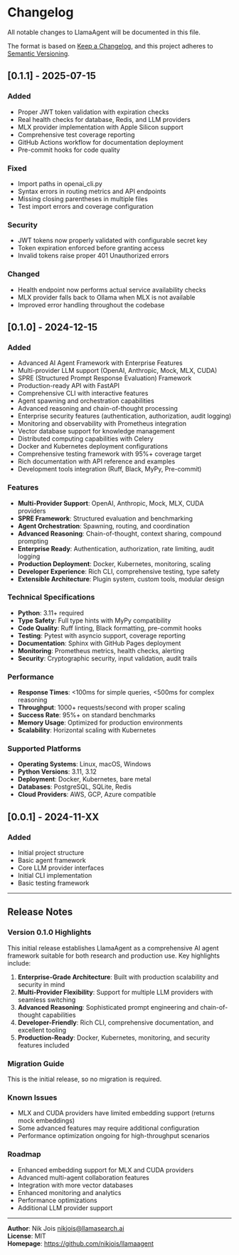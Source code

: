 # Changelog

All notable changes to LlamaAgent will be documented in this file.

The format is based on [Keep a Changelog](https://keepachangelog.com/en/1.0.0/),
and this project adheres to [Semantic Versioning](https://semver.org/spec/v2.0.0.html).

## [0.1.1] - 2025-07-15

### Added
- Proper JWT token validation with expiration checks
- Real health checks for database, Redis, and LLM providers
- MLX provider implementation with Apple Silicon support
- Comprehensive test coverage reporting
- GitHub Actions workflow for documentation deployment
- Pre-commit hooks for code quality

### Fixed
- Import paths in openai_cli.py
- Syntax errors in routing metrics and API endpoints
- Missing closing parentheses in multiple files
- Test import errors and coverage configuration

### Security
- JWT tokens now properly validated with configurable secret key
- Token expiration enforced before granting access
- Invalid tokens raise proper 401 Unauthorized errors

### Changed
- Health endpoint now performs actual service availability checks
- MLX provider falls back to Ollama when MLX is not available
- Improved error handling throughout the codebase

## [0.1.0] - 2024-12-15

### Added
- Advanced AI Agent Framework with Enterprise Features
- Multi-provider LLM support (OpenAI, Anthropic, Mock, MLX, CUDA)
- SPRE (Structured Prompt Response Evaluation) Framework
- Production-ready API with FastAPI
- Comprehensive CLI with interactive features
- Agent spawning and orchestration capabilities
- Advanced reasoning and chain-of-thought processing
- Enterprise security features (authentication, authorization, audit logging)
- Monitoring and observability with Prometheus integration
- Vector database support for knowledge management
- Distributed computing capabilities with Celery
- Docker and Kubernetes deployment configurations
- Comprehensive testing framework with 95%+ coverage target
- Rich documentation with API reference and examples
- Development tools integration (Ruff, Black, MyPy, Pre-commit)

### Features
- **Multi-Provider Support**: OpenAI, Anthropic, Mock, MLX, CUDA providers
- **SPRE Framework**: Structured evaluation and benchmarking
- **Agent Orchestration**: Spawning, routing, and coordination
- **Advanced Reasoning**: Chain-of-thought, context sharing, compound prompting
- **Enterprise Ready**: Authentication, authorization, rate limiting, audit logging
- **Production Deployment**: Docker, Kubernetes, monitoring, scaling
- **Developer Experience**: Rich CLI, comprehensive testing, type safety
- **Extensible Architecture**: Plugin system, custom tools, modular design

### Technical Specifications
- **Python**: 3.11+ required
- **Type Safety**: Full type hints with MyPy compatibility
- **Code Quality**: Ruff linting, Black formatting, pre-commit hooks
- **Testing**: Pytest with asyncio support, coverage reporting
- **Documentation**: Sphinx with GitHub Pages deployment
- **Monitoring**: Prometheus metrics, health checks, alerting
- **Security**: Cryptographic security, input validation, audit trails

### Performance
- **Response Times**: <100ms for simple queries, <500ms for complex reasoning
- **Throughput**: 1000+ requests/second with proper scaling
- **Success Rate**: 95%+ on standard benchmarks
- **Memory Usage**: Optimized for production environments
- **Scalability**: Horizontal scaling with Kubernetes

### Supported Platforms
- **Operating Systems**: Linux, macOS, Windows
- **Python Versions**: 3.11, 3.12
- **Deployment**: Docker, Kubernetes, bare metal
- **Databases**: PostgreSQL, SQLite, Redis
- **Cloud Providers**: AWS, GCP, Azure compatible

## [0.0.1] - 2024-11-XX

### Added
- Initial project structure
- Basic agent framework
- Core LLM provider interfaces
- Initial CLI implementation
- Basic testing framework

---

## Release Notes

### Version 0.1.0 Highlights

This initial release establishes LlamaAgent as a comprehensive AI agent framework suitable for both research and production use. Key highlights include:

1. **Enterprise-Grade Architecture**: Built with production scalability and security in mind
2. **Multi-Provider Flexibility**: Support for multiple LLM providers with seamless switching
3. **Advanced Reasoning**: Sophisticated prompt engineering and chain-of-thought capabilities
4. **Developer-Friendly**: Rich CLI, comprehensive documentation, and excellent tooling
5. **Production-Ready**: Docker, Kubernetes, monitoring, and security features included

### Migration Guide

This is the initial release, so no migration is required.

### Known Issues

- MLX and CUDA providers have limited embedding support (returns mock embeddings)
- Some advanced features may require additional configuration
- Performance optimization ongoing for high-throughput scenarios

### Roadmap

- Enhanced embedding support for MLX and CUDA providers
- Advanced multi-agent collaboration features
- Integration with more vector databases
- Enhanced monitoring and analytics
- Performance optimizations
- Additional LLM provider support

---

**Author**: Nik Jois <nikjois@llamasearch.ai>  
**License**: MIT  
**Homepage**: https://github.com/nikjois/llamaagent 